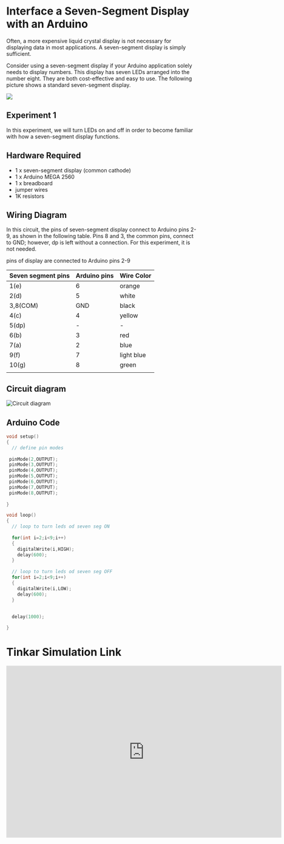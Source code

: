 # Interface a Seven-Segment Display with an Arduino
Often, a more expensive liquid crystal display is not necessary for displaying data in most applications. A seven-segment display is simply sufficient.

Consider using a seven-segment display if your Arduino application solely needs to display numbers. This display has seven LEDs arranged into the number eight. They are both cost-effective and easy to use. The following picture shows a standard seven-segment display.

![](https://i.imgur.com/5Canvhv.jpg)

## Experiment 1

In this experiment, we will turn LEDs on and off in order to become familiar with how a seven-segment display functions.

## Hardware Required

- 1 x seven-segment display (common cathode)
- 1 x Arduino MEGA 2560
- 1 x breadboard
- jumper wires
- 1K resistors

## Wiring Diagram

In this circuit, the pins of seven-segment display connect to Arduino pins 2-9, as shown in the following table. Pins 8 and 3, the common pins, connect to GND; however, dp is left without a connection. For this experiment, it is not needed.

pins of display are connected to Arduino pins 2-9

| **Seven segment pins** | **Arduino pins** | **Wire Color** |
| ---------------------- | ---------------- | -------------- |
| 1(e)                   | 6                | orange         |
| 2(d)                   | 5                | white          |
| 3,8(COM)               | GND              | black          |
| 4(c)                   | 4                | yellow         |
| 5(dp)                  | -                | -              |
| 6(b)                   | 3                | red            |
| 7(a)                   | 2                | blue           |
| 9(f)                   | 7                | light blue     |
| 10(g)                  | 8                | green          |
|                        |                  |                |


## Circuit diagram
![Circuit diagram](https://i.imgur.com/U7VBsNj.png)

## Arduino Code

```c++
void setup()
{
  // define pin modes
  
 pinMode(2,OUTPUT);
 pinMode(3,OUTPUT);
 pinMode(4,OUTPUT);
 pinMode(5,OUTPUT);
 pinMode(6,OUTPUT);
 pinMode(7,OUTPUT);
 pinMode(8,OUTPUT);
 
}

void loop() 
{
  // loop to turn leds od seven seg ON
  
  for(int i=2;i<9;i++)
  {
    digitalWrite(i,HIGH);
    delay(600);
  }
  
  // loop to turn leds od seven seg OFF
  for(int i=2;i<9;i++)
  {
    digitalWrite(i,LOW);
    delay(600);
  }
  
  
  delay(1000);

}
```



# Tinkar Simulation Link
<iframe width="725" height="453" src="https://www.tinkercad.com/embed/4bfQvDrQ5oE?editbtn=1" frameborder="0" marginwidth="0" marginheight="0" scrolling="no"></iframe>


